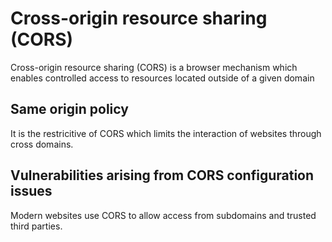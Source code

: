 # Cross-origin resource sharing (CORS)

Cross-origin resource sharing (CORS) is a browser mechanism which enables controlled access to resources located outside of a given domain

## Same origin policy 
It is the restricitive of CORS which limits the interaction of websites through cross domains.


## Vulnerabilities arising from CORS configuration issues 

Modern websites use CORS to allow access from subdomains and trusted third parties.


